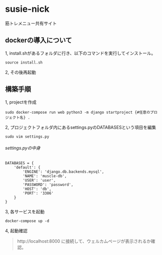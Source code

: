 # susie-nick
筋トレメニュー共有サイト

## dockerの導入について
1, install.shがあるフォルダに行き、以下のコマンドを実行してインストール。
```
source install.sh
```
2, その後再起動

## 構築手順
1, projectを作成
```
sudo docker-compose run web python3 -m django startproject {#任意のプロジェクト名} .
```
2, プロジェクトフォルダ内にあるsettings.pyのDATABASESという項目を編集
```
sudo vim settings.py
```
###### settings.pyの中身

```
DATABASES = {
    'default': {
        'ENGINE': 'django.db.backends.mysql',
        'NAME': 'muscle-db',
        'USER': 'user',
        'PASSWORD': 'password',
        'HOST': 'db',
        'PORT': '3306'
    }
}
```
3, 各サービスを起動
```
docker-compose up -d
```
4, 起動確認
> http://localhost:8000
に接続して、ウェルカムページが表示されるか確認。
